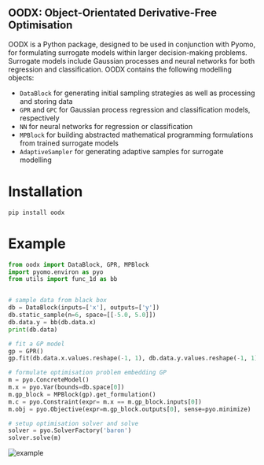 
## OODX: Object-Orientated Derivative-Free Optimisation
OODX is a Python package, designed to be used in conjunction with Pyomo, for formulating surrogate models within larger decision-making problems. Surrogate models include Gaussian processes and neural networks for both regression and classification. OODX contains the following modelling objects:

* `DataBlock` for generating initial sampling strategies as well as processing and storing data
* `GPR` and `GPC` for Gaussian process regression and classification models, respectively
* `NN` for neural networks for regression or classification
* `MPBlock` for building abstracted mathematical programming formulations from trained surrogate models
* `AdaptiveSampler` for generating adaptive samples for surrogate modelling

# Installation
```
pip install oodx
```

# Example
```python
from oodx import DataBlock, GPR, MPBlock
import pyomo.environ as pyo
from utils import func_1d as bb


# sample data from black box
db = DataBlock(inputs=['x'], outputs=['y'])
db.static_sample(n=6, space=[[-5.0, 5.0]])
db.data.y = bb(db.data.x)
print(db.data)

# fit a GP model
gp = GPR()
gp.fit(db.data.x.values.reshape(-1, 1), db.data.y.values.reshape(-1, 1))

# formulate optimisation problem embedding GP
m = pyo.ConcreteModel()
m.x = pyo.Var(bounds=db.space[0])
m.gp_block = MPBlock(gp).get_formulation()
m.c = pyo.Constraint(expr= m.x == m.gp_block.inputs[0])
m.obj = pyo.Objective(expr=m.gp_block.outputs[0], sense=pyo.minimize)

# setup optimisation solver and solve
solver = pyo.SolverFactory('baron')
solver.solve(m)
```

![example](https://user-images.githubusercontent.com/45121699/236180495-484838e6-0364-47cc-bef2-9ced10b88716.png)

